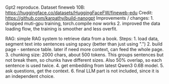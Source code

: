 Gpt2 reproduce. Dataset fineweb 10B: https://huggingface.co/datasets/HuggingFaceFW/fineweb-edu 
	Credit: https://github.com/karpathy/build-nanogpt
	Improvements / changes: 
		1. dropped muti-gpu training, torch.compile now works
		2. improved the data loading flow, the training is smoother and less overfit.

RAG: simple RAG system to retrieve data from a book. 
	Steps:
		1. load data, segment text into sentences using spacy (better than just using ".")
		2. build page - sentence table. later if need more context, can feed the whole page.
		3. chunking size: 2000 chars, about 500 tokens. This groups sentences but not break them, so chunks have different sizes. Also 50% overlap, so each sentence is used twice.
		4. get embedding from latest Qwen3 0.6B model.
		5. ask questions, get the context.
		6. final LLM part is not included, since it is an independent choice.
